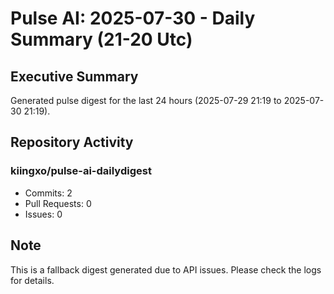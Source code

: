 # Pulse AI: 2025-07-30 - Daily Summary (21-20 Utc)


## Executive Summary
Generated pulse digest for the last 24 hours (2025-07-29 21:19 to 2025-07-30 21:19).

## Repository Activity

### kiingxo/pulse-ai-dailydigest
- Commits: 2
- Pull Requests: 0
- Issues: 0

## Note
This is a fallback digest generated due to API issues. Please check the logs for details.
